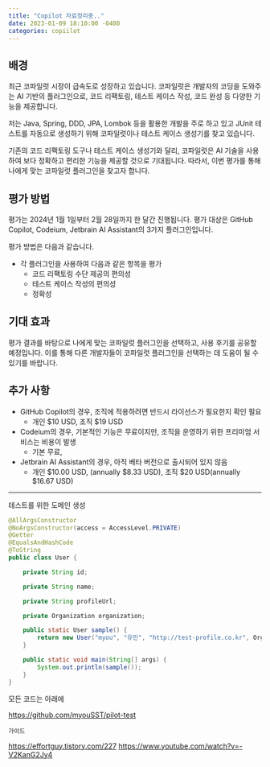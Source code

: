 ```yaml
---
title: "Copilot 자료정리중.."
date: 2023-01-09 18:10:00 -0400
categories: copiilot
---
```


## 배경

최근 코파일럿 시장이 급속도로 성장하고 있습니다. 코파일럿은 개발자의 코딩을 도와주는 AI 기반의 플러그인으로, 코드 리팩토링, 테스트 케이스 작성, 코드 완성 등 다양한 기능을 제공합니다.

저는 Java, Spring, DDD, JPA, Lombok 등을 활용한 개발을 주로 하고 있고 JUnit 테스트를 자동으로 생성하기 위해 코파일럿이나 테스트 케이스 생성기를 찾고 있습니다.

기존의 코드 리팩토링 도구나 테스트 케이스 생성기와 달리, 코파일럿은 AI 기술을 사용하여 보다 정확하고 편리한 기능을 제공할 것으로 기대됩니다. 따라서, 이번 평가를 통해 나에게 맞는 코파일럿 플러그인을 찾고자 합니다.

## 평가 방법

평가는 2024년 1월 1일부터 2월 28일까지 한 달간 진행됩니다. 평가 대상은 GitHub Copilot, Codeium, Jetbrain AI Assistant의 3가지 플러그인입니다.

평가 방법은 다음과 같습니다.

* 각 플러그인을 사용하여 다음과 같은 항목을 평가
    * 코드 리팩토링 수단 제공의 편의성
    * 테스트 케이스 작성의 편의성
    * 정확성

## 기대 효과

평가 결과를 바탕으로 나에게 맞는 코파일럿 플러그인을 선택하고, 사용 후기를 공유할 예정입니다. 이를 통해 다른 개발자들이 코파일럿 플러그인을 선택하는 데 도움이 될 수 있기를 바랍니다.

## 추가 사항

* GitHub Copilot의 경우, 조직에 적용하려면 반드시 라이선스가 필요한지 확인 필요
  * 개인 $10 USD, 조직 $19 USD
* Codeium의 경우, 기본적인 기능은 무료이지만, 조직을 운영하기 위한 프리미엄 서비스는 비용이 발생
  * 기본 무료, 
* Jetbrain AI Assistant의 경우, 아직 베타 버전으로 출시되어 있지 않음
  * 개인 $10.00 USD, (annually $8.33 USD), 조직 $20 USD(annually $16.67 USD)


---
테스트를 위한 도메인 생성
``` java
@AllArgsConstructor
@NoArgsConstructor(access = AccessLevel.PRIVATE)
@Getter
@EqualsAndHashCode
@ToString
public class User {

    private String id;

    private String name;

    private String profileUrl;

    private Organization organization;

    public static User sample() {
        return new User("myou", "유민", "http://test-profile.co.kr", Organization.sample());
    }

    public static void main(String[] args) {
        System.out.println(sample());
    }
}
```

모든 코드는 아래에

https://github.com/myouSST/pilot-test

`가이드`

https://effortguy.tistory.com/227
https://www.youtube.com/watch?v=-V2KanG2Jy4
